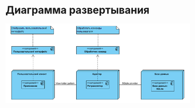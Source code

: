 # Диаграмма развертывания
 ![Диаграмма развертывания](https://github.com/SergeiObolevich/ExpenseCounter/blob/master/Documentation/Diagrams/Deployments/DeploymentDiagram.png)
